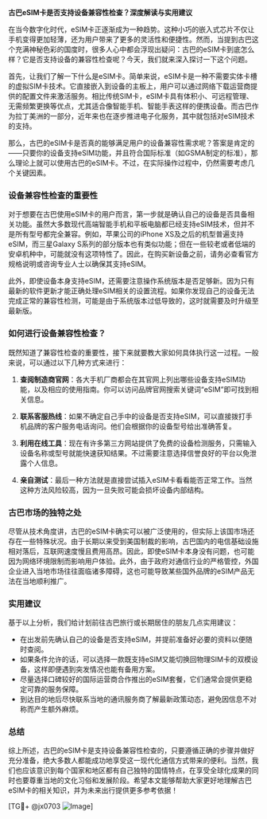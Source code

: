 **古巴eSIM卡是否支持设备兼容性检查？深度解读与实用建议**

在当今数字化时代，eSIM卡正逐渐成为一种趋势。这种小巧的嵌入式芯片不仅让手机变得更加轻薄，还为用户带来了更多的灵活性和便捷性。然而，当提到古巴这个充满神秘色彩的国度时，很多人心中都会浮现出疑问：古巴的eSIM卡到底怎么样？它是否支持设备的兼容性检查呢？今天，我们就来深入探讨一下这个问题。

首先，让我们了解一下什么是eSIM卡。简单来说，eSIM卡是一种不需要实体卡槽的虚拟SIM卡技术。它直接嵌入到设备的主板上，用户可以通过网络下载运营商提供的配置文件来激活服务。相比传统SIM卡，eSIM卡具有体积小、可远程管理、无需频繁更换等优点，尤其适合像智能手机、智能手表这样的便携设备。而古巴作为拉丁美洲的一部分，近年来也在逐步推进电子化服务，其中就包括对eSIM技术的支持。

那么，古巴的eSIM卡是否真的能够满足用户的设备兼容性需求呢？答案是肯定的——只要你的设备支持eSIM功能，并且符合国际标准（如GSMA制定的标准），那么理论上就可以使用古巴的eSIM卡。不过，在实际操作过程中，仍然需要考虑几个关键因素。

### 设备兼容性检查的重要性

对于想要在古巴使用eSIM卡的用户而言，第一步就是确认自己的设备是否具备相关功能。虽然大多数现代高端智能手机和平板电脑都已经支持eSIM技术，但并不是所有型号都完全兼容。例如，苹果公司的iPhone XS及之后的机型普遍支持eSIM，而三星Galaxy S系列的部分版本也有类似功能；但在一些较老或者低端的安卓机种中，可能就没有这项特性了。因此，在购买新设备之前，请务必查看官方规格说明或咨询专业人士以确保其支持eSIM。

此外，即使设备本身支持eSIM，还需要注意操作系统版本是否足够新。因为只有最新的软件更新才能正确处理eSIM相关的设置流程。如果你发现自己的设备无法完成正常的兼容性检测，可能是由于系统版本过低导致的，这时就需要及时升级至最新版。

### 如何进行设备兼容性检查？

既然知道了兼容性检查的重要性，接下来就要教大家如何具体执行这一过程。一般来说，可以通过以下几种方式来进行：

1. **查阅制造商官网**：各大手机厂商都会在其官网上列出哪些设备支持eSIM功能，以及相应的使用指南。你可以访问品牌官网搜索关键词“eSIM”即可找到相关信息。
   
2. **联系客服热线**：如果不确定自己手中的设备是否支持eSIM，可以直接拨打手机品牌的客户服务电话询问。他们会根据你的设备型号给出准确答复。

3. **利用在线工具**：现在有许多第三方网站提供了免费的设备检测服务，只需输入设备名称或型号就能快速获知结果。不过需要注意选择信誉良好的平台以免泄露个人信息。

4. **亲自测试**：最后一种方法就是直接尝试插入eSIM卡看看能否正常工作。当然这种方法风险较高，因为一旦失败可能会损坏设备内部结构。

### 古巴市场的独特之处

尽管从技术角度讲，古巴的eSIM卡确实可以被广泛使用的，但实际上该国市场还存在一些特殊状况。由于长期以来受到美国制裁的影响，古巴国内的电信基础设施相对落后，互联网速度慢且费用高昂。因此，即使eSIM卡本身没有问题，也可能因为网络环境限制而影响用户体验。此外，由于政府对通信行业的严格管控，外国企业进入当地市场往往面临诸多障碍，这也可能导致某些国外品牌的eSIM产品无法在当地顺利推广。

### 实用建议

基于以上分析，我们给计划前往古巴旅行或长期居住的朋友几点实用建议：

- 在出发前先确认自己的设备是否支持eSIM，并提前准备好必要的资料以便随时查阅。
- 如果条件允许的话，可以选择一款既支持eSIM又能切换回物理SIM卡的双模设备，这样即便遇到突发情况也能有备用方案。
- 尽量选择口碑较好的国际运营商合作推出的eSIM套餐，它们通常会提供更稳定可靠的服务保障。
- 到达目的地后尽快联系当地的通讯服务商了解最新政策动态，避免因信息不对称而产生额外麻烦。

### 总结

综上所述，古巴的eSIM卡是支持设备兼容性检查的，只要遵循正确的步骤并做好充分准备，绝大多数人都能成功地享受这一现代化通信方式带来的便利。当然，我们也应该意识到每个国家和地区都有自己独特的国情特点，在享受全球化成果的同时也要尊重当地的文化习俗和发展阶段。希望本文能够帮助大家更好地理解古巴eSIM卡的相关知识，并为未来出行提供更多参考依据！

[TG💪+ @jx0703 ![Image](https://github.com/user-attachments/assets/dbca1d08-cadb-493c-b0ec-ad6f7a83f270)]